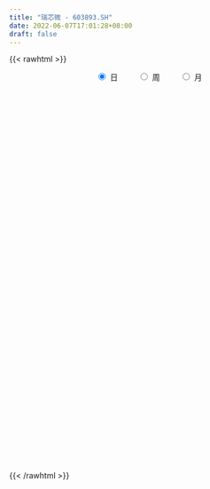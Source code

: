```yaml
---
title: "瑞芯微 - 603893.SH"
date: 2022-06-07T17:01:28+08:00
draft: false
---
```

{{< rawhtml >}}
    <div style="text-align: center">
        <label style="padding: 1rem;"><input style="margin-right: .5rem" type="radio" name="period" value="D" checked onclick="period_change(this)">日</label>
        <label style="padding: 1rem;"><input style="margin-right: .5rem" type="radio" name="period" value="W" onclick="period_change(this)">周</label>
        <label style="padding: 1rem;"><input style="margin-right: .5rem" type="radio" name="period" value="M" onclick="period_change(this)">月</label>
    </div>
    <div id="chart" style="height: 700px;"></div> 
    <script type="text/javascript">
        const D_v = [72579.22,88610.7,75621.82,74015.21,54254.08,38931.11,31422.71,30005.64,34330.62,32003.49,21741.05,36647.21,59821.97,52103.05,47241.04,38639.35,40221.19,49870.55,37475.04,48209.52,37260.21,49058.06,28806.7,25876.84,21132.35,33934.21,28024.62,142248.91,103874.71,125915.37,121551.95,96699.05,68723.74,91775.33,96154.75,99495.46,79139.15,76885.62,62275.36,54407.24,61992.52,52220.82,58692.99,56646.22,45666.32,38558.17,45708.93,37953.09,42514.63,30374.04,21890.74,41279.44,54380.2,47984.45,59323.18,46854.0,50756.23,41194.6,37506.71,26739.34,23541.47,22206.77,16675.53,29167.88,32204.95,29048.05,27562.88,16527.15,13854.62,18721.09,18914.36,25661.57,30223.88,23182.24,23482.4,16909.3,26028.1,16806.44,32035.57,24487.67,24315.44,23791.58,14735.2,16076.0,14900.13,15421.37,11679.34,50052.28,45489.88,21177.33,16752.54,15625.3,14275.0,12550.1,13543.17,11451.0,9262.4,12447.21,20700.89,30853.66,28055.0,18212.34,16552.76,12557.0,11952.0,22478.8,16782.17,12020.17,8618.0,9798.81,13971.54,19810.67,33298.3,27824.77,22472.04,18460.77,13622.47,21262.6,46627.47,34419.4,25331.2,16185.37,19312.0,16820.94,23021.78,18197.3,21799.64,15824.0,16679.27,11420.23,14313.07,15988.3,12774.47,13895.89,9155.8,12716.2,10758.3,7849.0,25359.09,15604.54,16231.0,25483.96,52981.17,55029.26,44423.29,27603.0,28146.1,21459.1,21628.18,24101.34,20754.29,16790.28,12004.34,9025.4,15660.5,15352.0,13853.6,14798.19,24892.2,26981.55,24457.11,13797.07,32733.73,55070.58,27016.34,44731.01,28715.94,26933.71,24713.0,13869.27,16354.0,17966.0,15475.42,14153.51,11585.0,28656.0,20079.35,16587.95,17016.56,23765.0,18534.1,14255.44,18029.97,27100.43,16041.0,24115.54,15794.0,19825.0,35174.2,32078.07,22665.17,19701.0,21398.34,16746.25,32400.0,26988.25,27770.17,31650.08,21256.26,17718.1,14736.94,14098.0,15785.0,10505.0,9258.0,8914.95,7186.56,8963.0,9897.1,13093.7,7591.33,8398.0,9090.0,8521.0,19828.25,20795.95,54949.85,44697.08,34778.8,57393.1,29408.49,63072.2,32620.47,23425.38,18770.17,26932.91,24309.29,36510.55,27227.15,30904.61,22292.0,46355.16,30614.34,26935.67,35813.19,21965.98,18557.6,21317.22,19730.49,11911.09,10254.25,12679.12,19575.35,20441.88,18683.45,19909.61,18587.42,11090.6,16117.62,18873.92,21601.04,35715.95,21042.0,51500.9,46747.04,34604.53,19465.15,51962.06,60153.74,37035.0,50125.6,65265.22,64452.72,49217.39,97494.15,113057.73,88529.63,77456.86,59733.75,89560.47,55008.69,77282.06,69847.66,87493.69,82525.51,58818.64,52673.51,59633.27,79640.03,54693.28,85207.65,70727.55,72249.17,77253.72,48251.58,30749.4,39209.5,41911.35,58256.31,66684.24,90795.31,90770.66,55777.49,69661.79,56483.05,44416.79,41752.61,45274.74,47128.08,43069.83,33006.0,31094.25,43833.35,36815.82,26025.57,27874.95,31177.81,29194.0,53403.01,30248.61,29348.77,21251.94,31952.8,35910.49,25766.5,26798.56,42280.08,50657.23,40228.77,36638.32,33369.12,42426.36,25458.49,20736.0,29931.18,23280.29,42641.03,35189.17,44092.44,32686.82,23918.9,18323.24,16685.0,24567.55,20134.22,22366.45,15562.34,18885.0,18092.0,25268.92,24407.74,22721.75,13288.75,70458.0,57901.54,51187.55,27779.35,20360.1,16391.43,28685.73,31280.3,28861.01,24776.41,37513.48,32371.49,46995.23,60897.26,50066.48,46309.6,67394.67,65350.84,56575.83,73168.29,62933.62,94760.7,55416.03,63347.68,47834.72,48466.67,51068.41,66655.87,54043.53,48353.6,38118.71,22882.73,25694.19,43190.18,33308.58,25268.23,34769.41,25138.88,42118.46,38530.62,28167.36,32571.63,38793.68,25739.45,22727.65,16270.27,29146.17,22592.07,17648.0,27021.49,17037.17,28767.74,15217.8,17803.38,23935.97,31154.48,20894.0,28223.93,30080.89,25414.63,34510.91,18901.9,20003.51,22298.38,18445.73,15775.91,20430.44,33601.91,19128.59,25692.02,23168.0,17287.63,19137.2,23335.25,18291.48,19018.0,18081.7,19928.12,25674.54,16521.32,41257.9,20522.1,22214.03,12704.03,17710.0,8956.0,10881.03,17695.0,32555.89,24032.21,31139.12,19383.79,15731.77,27505.38,22772.42,27565.55,24779.51,23771.18,27858.45,26353.97,17355.33,22851.72,21604.27,27894.08,27994.41,23198.33,20124.29,21457.81,22607.17,27433.59,23818.44,22979.12,19298.14,26484.41,23048.63,27357.68,22564.08,19972.63,15051.82,18900.7,20002.24,17969.82,27265.85,19977.62,18703.0,13886.2,9949.97,14598.11,24758.91,26429.78,24347.14,24815.17,40346.32,26580.84,20628.46,26240.01,20397.49,28762.59,26546.89,35670.74,17124.58,14976.81,20777.07,17197.63,20930.2,29416.05,17565.46,19008.98,14706.44,26106.84,20133.4,17033.11,42208.23,25501.73,25441.36,45354.18,21141.72]
const D_histogram = [0.0,0.1595441595,0.4231238383,0.2935965343,-0.074925388,-0.3823022173,-0.6675551267,-0.6965517397,-0.8119894802,-0.8779782236,-0.8890058421,-0.6925874199,-0.2619066047,-0.025463041,0.2402728691,0.4014006798,0.4997260572,0.6015343316,0.5686296078,0.5531883702,0.4059281441,0.0398891947,-0.1123267169,-0.26013322,-0.3055755745,-0.1810329932,0.3260108096,0.9625128863,1.8022262785,2.3650792204,2.843949665,3.0726704648,2.9845721166,2.9012063592,3.2595446895,3.6598369751,3.7603475585,3.5984944744,2.9731749924,2.5045641455,1.8045877373,0.9647351817,-0.3530069851,-1.4938797874,-2.0075775937,-2.3966127195,-2.4602081696,-2.5393504815,-2.9259019408,-2.9587233259,-2.9158082197,-2.2326280517,-1.750673237,-1.3025218633,-0.9190563151,-0.85643237,-0.71033346,-0.7776917037,-1.0054460407,-1.0106251752,-1.1660084669,-1.2885856483,-1.2912550436,-1.0012582455,-0.674122906,-0.5467297682,-0.7088692068,-0.7494437045,-0.7578517843,-0.866460428,-1.0250991478,-1.3154859729,-1.1182063501,-0.9708662186,-0.9822299434,-0.888567947,-0.7377061436,-0.558496006,-0.2668928093,-0.2686044602,-0.4955779019,-0.9323998345,-1.1955671362,-1.1782935524,-0.9732541687,-0.7401055126,-0.5426315315,-0.0518009821,0.4798631961,0.8122364538,0.883636892,0.9720552851,0.894534668,0.7686384649,0.6855540867,0.5918911065,0.4338936349,0.4043247972,0.6167015612,0.8756508,1.0863172977,1.1089737656,1.004968511,0.8170776237,0.6605391326,0.301246807,-0.080825753,-0.2974192698,-0.4474012606,-0.4618729228,-0.507660684,-0.3423285547,-0.0193721304,0.3267821412,0.5926425727,0.6620625745,0.7461610018,0.8295212916,1.3477766339,1.4070199874,1.1620401749,0.9031370004,0.7504052479,0.6226525636,0.53497943,0.4477242546,0.4632020324,0.306992907,0.0659790377,-0.098280335,-0.3504628246,-0.6833021736,-0.8045450077,-0.7671048294,-0.7114679349,-0.6150882113,-0.5204346812,-0.445316877,-0.1843408785,-0.0441332074,-0.1661977489,-0.0719002989,0.2253432629,0.5685998974,0.3623638651,0.0023057964,-0.1934264153,-0.3794836915,-0.433348584,-0.6136974729,-0.7099469363,-0.8897724074,-0.9382192891,-0.9404858639,-0.7558300422,-0.6738468012,-0.5581466997,-0.3801578665,-0.1441500797,-0.170999995,-0.3320888162,-0.3581544294,-0.552678058,-0.9479064904,-1.0873985368,-0.7281481975,-0.6101752451,-0.3859333105,-0.3133669567,-0.2432312443,-0.1445560824,-0.164938753,-0.2119132499,-0.1794357252,-0.2018373832,-0.0706543113,-0.0675413376,-0.1466239971,-0.2287112696,-0.4208146107,-0.4411008061,-0.543079541,-0.4382362995,-0.1055118382,0.1658569188,0.5634931241,0.8018003777,0.8155188475,1.0534812849,1.2231143177,1.2980345064,1.2301233995,1.2872338898,1.2597863494,1.2991605723,1.3281671992,1.2529540914,1.2309296341,1.0178681666,0.7309317538,0.5189195479,0.3816686368,0.0799834429,-0.14512204,-0.318393976,-0.3466223248,-0.4201546945,-0.4904670221,-0.518219436,-0.635361021,-0.6465023885,-0.5221387675,-0.3787993122,-0.3099889823,-0.0495619186,0.2568009656,0.8675950825,1.1291304625,1.2818325734,1.4753708549,1.5367682716,1.6981596561,1.6941907662,1.5363370177,1.3710438687,1.1389811777,0.9122901941,0.5724113405,0.1870353655,0.0609526183,0.0368518386,0.2233550637,0.1059111027,0.1995436632,0.3760775362,0.3985407639,0.2674663904,-0.1105723047,-0.518034877,-0.7293080299,-0.8667790611,-0.8913744313,-0.678527352,-0.3500797755,-0.0900403535,-0.0273413505,-0.0615616658,-0.1794838242,-0.2175571241,-0.2260653435,-0.4358905964,-0.2908447675,-0.310028367,0.1464761435,0.4875804271,0.484005414,0.3183595481,0.7361940488,1.2491868703,1.5049045156,1.7325034514,2.29993162,2.7505330297,3.5932444699,4.1915676497,4.9818913482,4.7446613289,4.4955210114,3.6865160199,3.2121841075,2.3576186831,2.0259322793,1.8643531933,0.8831535447,0.0522189301,-0.616841812,-1.3419696679,-1.4778748366,-1.8434325802,-1.9453850758,-1.4543307664,-1.6906224331,-1.6600988579,-2.4474163126,-2.7642849137,-2.9254710133,-2.9535393028,-2.7374446117,-2.5329463048,-1.4663614349,0.1754227838,1.9132146632,2.938618346,3.0441595626,2.2977491306,2.0991289835,1.7657429395,0.9963033671,-0.2910938429,-0.9485585645,-1.5249254364,-1.928703654,-2.3780716548,-2.8908553928,-3.21272049,-3.3530739202,-3.5931266979,-2.6878871223,-3.0283164378,-2.9805081564,-2.5899847596,-2.1313255148,-1.8042229171,-0.9069943131,-0.6737990126,-0.9989600683,-0.4569082093,-0.8556352289,-1.4529442084,-1.9358805116,-2.3314415408,-2.4694127225,-2.2326831453,-1.9177527441,-1.8875868326,-1.7389855109,-1.0515559434,-1.0549561342,-0.4696042407,-0.462546743,-0.7617473297,-0.789398315,-0.7386868813,-0.627070629,-0.5116966059,-0.4447978397,-0.2340006562,-0.3832314382,-0.1559201142,-0.3436131464,-0.4432050846,-0.5598417625,-0.5483070854,-1.1533191158,-1.0216969553,-1.1055761286,-1.0553198482,-0.8778232826,-0.680209382,-0.3805160357,-0.0316844179,0.2097547939,0.2463033657,0.3223463044,0.3526903645,0.7865950049,1.2485173271,1.5171453626,1.6572913035,2.111025338,1.980941293,1.6442270937,1.8364631101,2.6567638964,3.1873191095,3.1004153558,3.3604452891,3.5154168295,3.3018622838,3.4404563845,4.2492561992,3.9844034086,3.703625249,3.3163964818,2.6830958013,2.2174829698,1.4034388463,0.7340351118,0.0227814804,-0.1567175518,-0.457110692,-1.2325801326,-1.5297307251,-1.7849853002,-1.7406222222,-1.3045209652,-1.1660785315,-1.394939286,-1.594420303,-2.0294297268,-2.3606343993,-2.5236233488,-2.2177993228,-1.8582148067,-1.4112641239,-1.1716363031,-0.956973931,-1.0835668501,-0.5795728771,-0.5388971792,-0.8960999303,-1.6121056678,-2.0848534763,-2.3928286726,-2.559336686,-2.6940897221,-2.5257862834,-2.3671572885,-2.1243386221,-1.845573132,-1.2362336398,-0.8655510686,-0.6210697541,-0.4989983452,-0.2489528464,-0.3996577042,-0.1954006898,-0.2479824123,-0.2680474183,-0.308826636,-0.3897418299,-0.5059997069,-0.4942104202,-0.0755469983,0.3153481625,0.723788147,0.870637063,1.1431481876,1.2739526531,1.3380863799,1.4235816674,1.8950928088,2.0440843167,2.2554261648,2.1890473402,1.9981431154,1.3708814411,0.8904410509,0.9278708398,0.5359571376,0.2637667355,0.1702669775,-0.0881555052,-0.2217731484,-0.4655758405,-0.7569405854,-0.5984391989,-0.5063398785,-0.6018474246,-0.5794595117,-0.7102207981,-0.8436220832,-1.0776140191,-1.3433392892,-1.4645440953,-1.6245970331,-1.4076184532,-1.1539429422,-0.7430684291,-0.6134413684,-0.5723180808,-0.5083846624,-0.6965522082,-0.7287843908,-0.8915867169,-0.7510517195,-0.4777383499,-0.1095518563,0.0546263674,0.090501458,0.0228118985,-0.177769355,-0.6485593326,-0.9817553964,-0.7744076626,-0.8563933668,-0.6233582866,-0.3912935377,-0.107930867,0.1585144657,0.5704207099,1.3262984329,1.6341776844,1.779880343,1.7560796295,1.7694251482,1.6807053492,1.638599539,1.714804113,1.6989923824,1.3027366486,1.0553334376,0.775860447,0.5427756704,0.5169500006,0.9064708715,1.0686067802,1.2808655439,1.5634626965,1.6139455691]
const D_fast = [0.0,0.1994301994,0.5687908377,0.5126626673,0.125409398,-0.2775429856,-0.7296846767,-0.9328192246,-1.2512543352,-1.5367376344,-1.7700167135,-1.7467451463,-1.3815409823,-1.1514631788,-0.8256590514,-0.5641810708,-0.3409241791,-0.0887323218,0.0205203564,0.1433762113,0.0975980212,-0.2584686294,-0.4387662204,-0.6516060284,-0.7734422765,-0.6941579435,-0.1056114383,0.77151886,2.0617888218,3.2159115688,4.4057694296,5.4026578456,6.0607025266,6.7026383589,7.8758628616,9.191114391,10.231711864,10.9694823985,11.0874566646,11.2449868541,10.9961573803,10.3974886201,8.9914947069,7.4771519578,6.4615597531,5.4733714474,4.7947239549,4.0807440226,2.9627170782,2.1902148616,1.5041779128,1.629201068,1.6734875733,1.7960084813,1.9497099506,1.7982258033,1.7667413482,1.5049601786,1.0258443314,0.7680089032,0.3211234947,-0.1236000988,-0.4490832549,-0.4094010182,-0.2507964052,-0.2600857095,-0.5994424498,-0.8273778737,-1.0252488995,-1.3504726502,-1.7653861569,-2.3846444752,-2.46691644,-2.5622928632,-2.8192140738,-2.9476940642,-2.9812587966,-2.9416726606,-2.7167926661,-2.7856554321,-3.1365233492,-3.8064452405,-4.3685043263,-4.6458041305,-4.6840782891,-4.6359560111,-4.5741399129,-4.096259609,-3.4446296318,-2.9091972607,-2.6168875994,-2.2854553851,-2.1393423352,-2.073078922,-1.9847747786,-1.9304649822,-1.979989045,-1.9084766835,-1.5419245292,-1.0640625903,-0.5818167682,-0.281916859,-0.1346799858,-0.1183014671,-0.109705175,-0.3936857989,-0.7959647971,-1.0869131314,-1.3487454374,-1.4786853302,-1.6513882624,-1.5716382719,-1.2535248802,-0.8256750732,-0.4116539985,-0.1767183532,0.0939203246,0.3846609374,1.2398604381,1.6508587884,1.6963890197,1.6632700952,1.6981396548,1.7260501113,1.7721218353,1.7967977235,1.9280760094,1.8486151108,1.6240960009,1.4352665444,1.0954683487,0.5918034563,0.2694243702,0.1150883413,-0.007141748,-0.0645340772,-0.0999892174,-0.1362006325,0.0786901463,0.2078645156,0.0442505369,0.1205729121,0.4741522897,0.9595588985,0.8439138325,0.4844322129,0.2403433974,-0.0405848017,-0.2027868402,-0.5365600973,-0.8102962947,-1.2125648677,-1.4955665717,-1.7329546125,-1.7372563013,-1.8237347606,-1.847571334,-1.7646219675,-1.5646517006,-1.6342516146,-1.8783626399,-1.9939668605,-2.3266600035,-2.9588650585,-3.3702067392,-3.1929934492,-3.227564308,-3.0998057011,-3.1055810865,-3.0962531852,-3.0337170439,-3.0953344027,-3.1952872121,-3.2076686187,-3.2805296225,-3.1670101284,-3.1807824891,-3.2965211479,-3.4357862378,-3.7330932315,-3.8636546285,-4.1014032486,-4.106119082,-3.7997725802,-3.4869395936,-2.9484301072,-2.5096727591,-2.2920745775,-1.7907418189,-1.3153302067,-0.9159013914,-0.6762816484,-0.2973626857,-0.0098636387,0.3543007273,0.7153491539,0.9533745691,1.2390825203,1.2804880944,1.17628462,1.0940023011,1.0521685493,0.7704792161,0.5090932232,0.2562227932,0.1413388632,-0.0372321801,-0.2301612632,-0.3874685362,-0.6634503764,-0.836217341,-0.8423884119,-0.7937487847,-0.8024357003,-0.5543991163,-0.1838359907,0.6438568968,1.1876748924,1.6608351466,2.2232161419,2.6688056265,3.254736925,3.6743157267,3.9005462326,4.0780140508,4.1306966542,4.1320782192,3.9353022007,3.5966850671,3.4858404744,3.4709526543,3.7132946453,3.62232846,3.7658469363,4.0364001934,4.158498612,4.0942908362,3.6886090649,3.1516377733,2.758037613,2.4038718165,2.1564328385,2.1996480798,2.4405757124,2.678105046,2.7339687114,2.6843579797,2.5215648653,2.4291022843,2.364077729,2.0452798269,2.1176144641,2.0209237728,2.5140473192,2.9770467095,3.0944730499,3.0084170711,3.610300084,4.435589623,5.0675333973,5.7282581959,6.8706692695,8.0089039367,9.7499264943,11.3961415865,13.4319381221,14.380873435,15.2556133703,15.3682373838,15.6969514982,15.4317907446,15.6065874106,15.9110966229,15.1506853605,14.3328054784,13.5095342833,12.4489140104,11.9435401327,11.117124244,10.5288254795,10.6562970973,9.9973498223,9.612848683,8.2136771501,7.2057373207,6.3131834677,5.5467303525,5.0784638907,4.6497256213,5.3497201325,7.0353600472,9.2514555924,11.0115138617,11.8780949689,11.7061218197,12.0322839184,12.1403336093,11.6199698787,10.2597992079,9.3651948452,8.4075966141,7.5216424831,6.4777565686,5.2422589824,4.1172137627,3.1385918525,2.0002574003,2.2335251953,1.1360167704,0.4386980127,0.1817252195,0.1075530856,-0.0164000459,0.6540799797,0.7188255272,0.1439244543,0.571749261,-0.0408865658,-1.0014315974,-1.9683380285,-2.9467594429,-3.7020838052,-4.0235250143,-4.1880327991,-4.6297635958,-4.9159086519,-4.4913680702,-4.7585072945,-4.2905564613,-4.3991356493,-4.8887730684,-5.1137736325,-5.2477339191,-5.292885324,-5.3054354524,-5.3497361461,-5.1974391267,-5.4424777682,-5.2541464728,-5.5277427916,-5.738136001,-5.9947331194,-6.1202752137,-7.0136170231,-7.1374191013,-7.4976923068,-7.7112659885,-7.7532252435,-7.7256636884,-7.5210993511,-7.1801888378,-6.8863109275,-6.7881865142,-6.6315569995,-6.5130403483,-5.8824869566,-5.1084353027,-4.4605209265,-3.9060521597,-2.9245617907,-2.5594105125,-2.4850679383,-1.8337161444,-0.349224384,0.9781606064,1.6663606918,2.7665019473,3.8003276951,4.4122387204,5.4109469172,7.2820607817,8.0133088433,8.6584369959,9.1003073491,9.137780619,9.22653853,8.763354118,8.2774591614,7.5719009001,7.35322248,6.9385516668,5.854937193,5.1753539193,4.4738530191,4.0830605416,4.1930315573,4.0399543582,3.4623587821,2.8642726893,1.9219058339,1.0005425616,0.2066477749,-0.0419780298,-0.1469472155,-0.0528125636,-0.1060938185,-0.1306749292,-0.5281595608,-0.1690588071,-0.263107404,-0.8443351378,-1.9633672922,-2.9573284697,-3.8635108342,-4.6698530191,-5.4781284857,-5.9412716178,-6.374431945,-6.6626979342,-6.8453257271,-6.5450446448,-6.3907498408,-6.3015359649,-6.3042141422,-6.1164068551,-6.3670261389,-6.2116192969,-6.3261966225,-6.4132734831,-6.5312593598,-6.7096100112,-6.9523678149,-7.0641311333,-6.664354461,-6.1946222595,-5.6052352382,-5.2407270565,-4.682428885,-4.2331362562,-3.8344809344,-3.3930902301,-2.4478058864,-1.7877932994,-1.0125949102,-0.5317118996,-0.2230803456,-0.5076216596,-0.7654517871,-0.4960542882,-0.7539787061,-0.9602274242,-1.0111604379,-1.2916217969,-1.4806827272,-1.8408793794,-2.3214792707,-2.3125876839,-2.3470733331,-2.5930427354,-2.7155197004,-3.0238361863,-3.3681429922,-3.8715384328,-4.4730985253,-4.9604393552,-5.5266415513,-5.6615675847,-5.6963778093,-5.4712704034,-5.4950036848,-5.5969599174,-5.6601226646,-6.0224282625,-6.2368565427,-6.6225555481,-6.6697834805,-6.5159046985,-6.175106169,-5.9972713533,-5.9387708983,-6.0007574831,-6.2457810754,-6.8787108862,-7.457345799,-7.4435999809,-7.7396840268,-7.6624885182,-7.5282471538,-7.2718671998,-6.9657932507,-6.4112818291,-5.3238294978,-4.6074058252,-4.0167330808,-3.601513887,-3.1458120812,-2.8143555429,-2.4468114683,-1.941905866,-1.5329695011,-1.6035410728,-1.5871109244,-1.6726188033,-1.7700096622,-1.6665978318,-1.050459243,-0.6211716394,-0.0886964896,0.584766337,1.0387356019]
const D_slow = [0.0,0.0398860399,0.1456669995,0.219066133,0.200334786,0.1047592317,-0.06212955,-0.2362674849,-0.439264855,-0.6587594109,-0.8810108714,-1.0541577264,-1.1196343776,-1.1260001378,-1.0659319205,-0.9655817506,-0.8406502363,-0.6902666534,-0.5481092514,-0.4098121589,-0.3083301229,-0.2983578242,-0.3264395034,-0.3914728084,-0.467866702,-0.5131249503,-0.4316222479,-0.1909940263,0.2595625433,0.8508323484,1.5618197646,2.3299873808,3.07613041,3.8014319998,4.6163181721,5.5312774159,6.4713643055,7.3709879241,8.1142816722,8.7404227086,9.1915696429,9.4327534383,9.3445016921,8.9710317452,8.4691373468,7.8699841669,7.2549321245,6.6200945041,5.8886190189,5.1489381875,4.4199861325,3.8618291196,3.4241608104,3.0985303445,2.8687662658,2.6546581733,2.4770748083,2.2826518823,2.0312903721,1.7786340783,1.4871319616,1.1649855495,0.8421717887,0.5918572273,0.4233265008,0.2866440587,0.109426757,-0.0779341691,-0.2673971152,-0.4840122222,-0.7402870091,-1.0691585024,-1.3487100899,-1.5914266445,-1.8369841304,-2.0591261171,-2.243552653,-2.3831766546,-2.4498998569,-2.5170509719,-2.6409454474,-2.874045406,-3.17293719,-3.4675105781,-3.7108241203,-3.8958504985,-4.0315083814,-4.0444586269,-3.9244928279,-3.7214337144,-3.5005244914,-3.2575106702,-3.0338770032,-2.8417173869,-2.6703288653,-2.5223560887,-2.4138826799,-2.3128014806,-2.1586260903,-1.9397133903,-1.6681340659,-1.3908906245,-1.1396484968,-0.9353790908,-0.7702443077,-0.6949326059,-0.7151390442,-0.7894938616,-0.9013441768,-1.0168124075,-1.1437275784,-1.2293097171,-1.2341527497,-1.1524572144,-1.0042965713,-0.8387809276,-0.6522406772,-0.4448603543,-0.1079161958,0.243838801,0.5343488448,0.7601330949,0.9477344068,1.1033975477,1.2371424052,1.3490734689,1.464873977,1.5416222037,1.5581169632,1.5335468794,1.4459311733,1.2751056299,1.073969378,0.8821931706,0.7043261869,0.5505541341,0.4204454638,0.3091162445,0.2630310249,0.251997723,0.2104482858,0.1924732111,0.2488090268,0.3909590011,0.4815499674,0.4821264165,0.4337698127,0.3388988898,0.2305617438,0.0771373756,-0.1003493585,-0.3227924603,-0.5573472826,-0.7924687486,-0.9814262591,-1.1498879594,-1.2894246343,-1.384464101,-1.4205016209,-1.4632516196,-1.5462738237,-1.635812431,-1.7739819455,-2.0109585681,-2.2828082023,-2.4648452517,-2.617389063,-2.7138723906,-2.7922141298,-2.8530219409,-2.8891609615,-2.9303956497,-2.9833739622,-3.0282328935,-3.0786922393,-3.0963558171,-3.1132411515,-3.1498971508,-3.2070749682,-3.3122786209,-3.4225538224,-3.5583237076,-3.6678827825,-3.6942607421,-3.6527965124,-3.5119232313,-3.3114731369,-3.107593425,-2.8442231038,-2.5384445244,-2.2139358978,-1.9064050479,-1.5845965755,-1.2696499881,-0.944859845,-0.6128180452,-0.2995795224,0.0081528862,0.2626199278,0.4453528662,0.5750827532,0.6704999124,0.6904957732,0.6542152632,0.5746167692,0.487961188,0.3829225144,0.2603057588,0.1307508998,-0.0280893554,-0.1897149525,-0.3202496444,-0.4149494725,-0.492446718,-0.5048371977,-0.4406369563,-0.2237381857,0.05854443,0.3790025733,0.747845287,1.1320373549,1.5565772689,1.9801249605,2.3642092149,2.7069701821,2.9917154765,3.219788025,3.3628908602,3.4096497015,3.4248878561,3.4341008158,3.4899395817,3.5164173573,3.5663032731,3.6603226572,3.7599578482,3.8268244458,3.7991813696,3.6696726503,3.4873456429,3.2706508776,3.0478072698,2.8781754318,2.7906554879,2.7681453995,2.7613100619,2.7459196454,2.7010486894,2.6466594084,2.5901430725,2.4811704234,2.4084592315,2.3309521398,2.3675711757,2.4894662824,2.6104676359,2.690057523,2.8741060352,3.1864027527,3.5626288816,3.9957547445,4.5707376495,5.2583709069,6.1566820244,7.2045739368,8.4500467739,9.6362121061,10.7600923589,11.6817213639,12.4847673908,13.0741720615,13.5806551313,14.0467434297,14.2675318158,14.2805865484,14.1263760953,13.7908836784,13.4214149692,12.9605568242,12.4742105552,12.1106278636,11.6879722554,11.2729475409,10.6610934627,9.9700222343,9.238654481,8.5002696553,7.8159085024,7.1826719262,6.8160815674,6.8599372634,7.3382409292,8.0728955157,8.8339354063,9.408372689,9.9331549349,10.3745906698,10.6236665115,10.5508930508,10.3137534097,9.9325220506,9.4503461371,8.8558282234,8.1331143752,7.3299342527,6.4916657727,5.5933840982,4.9214123176,4.1643332082,3.4192061691,2.7717099792,2.2388786005,1.7878228712,1.5610742929,1.3926245397,1.1428845227,1.0286574703,0.8147486631,0.451512611,-0.0324575169,-0.6153179021,-1.2326710827,-1.790841869,-2.2702800551,-2.7421767632,-3.1769231409,-3.4398121268,-3.7035511603,-3.8209522205,-3.9365889063,-4.1270257387,-4.3243753175,-4.5090470378,-4.665814695,-4.7937388465,-4.9049383064,-4.9634384705,-5.05924633,-5.0982263586,-5.1841296452,-5.2949309163,-5.434891357,-5.5719681283,-5.8602979073,-6.1157221461,-6.3921161782,-6.6559461403,-6.8754019609,-7.0454543064,-7.1405833154,-7.1485044198,-7.0960657214,-7.0344898799,-6.9539033038,-6.8657307127,-6.6690819615,-6.3569526297,-5.9776662891,-5.5633434632,-5.0355871287,-4.5403518055,-4.129295032,-3.6701792545,-3.0059882804,-2.209158503,-1.4340546641,-0.5939433418,0.2849108656,1.1103764365,1.9704905327,3.0328045825,4.0289054346,4.9548117469,5.7839108673,6.4546848177,7.0090555601,7.3599152717,7.5434240496,7.5491194197,7.5099400318,7.3956623588,7.0875173256,6.7050846444,6.2588383193,5.8236827638,5.4975525225,5.2060328896,4.8572980681,4.4586929924,3.9513355607,3.3611769608,2.7302711237,2.175821293,1.7112675913,1.3584515603,1.0655424845,0.8262990018,0.5554072893,0.41051407,0.2757897752,0.0517647926,-0.3512616244,-0.8724749934,-1.4706821616,-2.1105163331,-2.7840387636,-3.4154853345,-4.0072746566,-4.5383593121,-4.9997525951,-5.3088110051,-5.5251987722,-5.6804662107,-5.805215797,-5.8674540087,-5.9673684347,-6.0162186071,-6.0782142102,-6.1452260648,-6.2224327238,-6.3198681813,-6.446368108,-6.569920713,-6.5888074626,-6.509970422,-6.3290233852,-6.1113641195,-5.8255770726,-5.5070889093,-5.1725673143,-4.8166718975,-4.3428986953,-3.8318776161,-3.2680210749,-2.7207592399,-2.221223461,-1.8785031007,-1.655892838,-1.423925128,-1.2899358436,-1.2239941598,-1.1814274154,-1.2034662917,-1.2589095788,-1.3753035389,-1.5645386853,-1.714148485,-1.8407334546,-1.9911953108,-2.1360601887,-2.3136153882,-2.524520909,-2.7939244138,-3.1297592361,-3.4958952599,-3.9020445182,-4.2539491315,-4.542434867,-4.7282019743,-4.8815623164,-5.0246418366,-5.1517380022,-5.3258760543,-5.5080721519,-5.7309688312,-5.918731761,-6.0381663485,-6.0655543126,-6.0518977208,-6.0292723563,-6.0235693816,-6.0680117204,-6.2301515535,-6.4755904026,-6.6691923183,-6.88329066,-7.0391302316,-7.1369536161,-7.1639363328,-7.1243077164,-6.9817025389,-6.6501279307,-6.2415835096,-5.7966134238,-5.3575935165,-4.9152372294,-4.4950608921,-4.0854110073,-3.6567099791,-3.2319618835,-2.9062777214,-2.642444362,-2.4484792502,-2.3127853326,-2.1835478325,-1.9569301146,-1.6897784195,-1.3695620335,-0.9786963594,-0.5752099672]
const D_data = [['2020-05-15', 67.51, 67.97, 66.36, 70.72],['2020-05-18', 70.0, 70.47, 68.5, 74.26],['2020-05-19', 70.28, 73.17, 68.51, 73.97],['2020-05-20', 72.08, 68.92, 67.55, 73.68],['2020-05-21', 68.91, 64.69, 64.48, 68.95],['2020-05-22', 64.1, 63.46, 61.54, 65.4],['2020-05-25', 63.42, 61.71, 60.93, 64.1],['2020-05-26', 62.28, 63.5, 62.13, 63.5],['2020-05-27', 63.5, 61.37, 60.7, 63.74],['2020-05-28', 60.92, 60.74, 59.03, 61.87],['2020-05-29', 60.0, 60.4, 60.0, 61.6],['2020-06-01', 61.13, 62.73, 61.06, 63.2],['2020-06-02', 62.6, 66.83, 61.83, 66.85],['2020-06-03', 66.69, 65.93, 65.81, 68.15],['2020-06-04', 66.0, 67.59, 65.33, 68.98],['2020-06-05', 66.9, 67.55, 66.7, 68.99],['2020-06-08', 68.1, 67.7, 67.01, 70.23],['2020-06-09', 66.69, 68.62, 66.59, 69.95],['2020-06-10', 68.64, 67.5, 66.26, 68.77],['2020-06-11', 67.28, 67.97, 67.15, 70.08],['2020-06-12', 65.93, 66.21, 65.5, 67.22],['2020-06-15', 65.62, 62.21, 62.21, 66.2],['2020-06-16', 63.11, 63.41, 62.87, 64.36],['2020-06-17', 64.02, 62.45, 62.0, 64.24],['2020-06-18', 62.68, 62.92, 62.14, 63.45],['2020-06-19', 62.88, 65.0, 62.8, 65.0],['2020-06-22', 66.0, 71.5, 66.0, 71.5],['2020-06-23', 78.0, 76.7, 75.08, 78.65],['2020-06-24', 74.97, 84.37, 74.97, 84.37],['2020-06-29', 88.0, 86.46, 85.0, 90.53],['2020-06-30', 86.07, 90.5, 86.07, 94.98],['2020-07-01', 89.75, 91.94, 88.39, 94.79],['2020-07-02', 90.99, 91.17, 89.13, 93.93],['2020-07-03', 90.88, 93.62, 87.33, 96.97],['2020-07-06', 95.46, 102.98, 92.5, 102.98],['2020-07-07', 104.02, 109.07, 104.01, 113.28],['2020-07-08', 107.0, 110.51, 103.89, 114.36],['2020-07-09', 112.0, 111.0, 107.56, 114.98],['2020-07-10', 109.0, 106.8, 105.58, 110.0],['2020-07-13', 106.11, 109.2, 106.11, 111.01],['2020-07-14', 108.38, 106.14, 102.11, 112.98],['2020-07-15', 108.4, 102.65, 101.52, 109.03],['2020-07-16', 100.9, 92.39, 92.39, 104.8],['2020-07-17', 90.1, 88.5, 85.1, 93.59],['2020-07-20', 92.28, 91.71, 86.18, 92.5],['2020-07-21', 91.0, 90.22, 89.21, 93.25],['2020-07-22', 90.25, 92.2, 89.18, 94.22],['2020-07-23', 90.43, 90.6, 87.5, 91.8],['2020-07-24', 90.01, 84.18, 83.0, 91.3],['2020-07-27', 84.71, 85.9, 84.11, 87.35],['2020-07-28', 86.33, 85.2, 84.37, 87.0],['2020-07-29', 85.33, 93.72, 84.71, 93.72],['2020-07-30', 96.19, 93.28, 92.3, 96.8],['2020-07-31', 92.35, 94.62, 92.01, 96.19],['2020-08-03', 94.63, 95.6, 93.02, 97.0],['2020-08-04', 96.79, 92.47, 91.33, 96.8],['2020-08-05', 98.6, 93.82, 93.03, 98.61],['2020-08-06', 92.02, 91.1, 89.0, 92.81],['2020-08-07', 90.49, 87.88, 85.36, 92.1],['2020-08-10', 86.9, 89.5, 85.49, 90.6],['2020-08-11', 88.0, 86.54, 86.18, 89.46],['2020-08-12', 87.0, 85.4, 83.1, 87.89],['2020-08-13', 85.58, 85.67, 85.19, 86.88],['2020-08-14', 85.78, 89.3, 85.25, 89.31],['2020-08-17', 89.39, 90.84, 87.64, 90.95],['2020-08-18', 90.85, 89.13, 88.71, 91.54],['2020-08-19', 88.13, 84.93, 84.75, 88.13],['2020-08-20', 84.3, 85.32, 82.01, 85.86],['2020-08-21', 85.4, 84.96, 84.01, 86.39],['2020-08-24', 84.96, 82.68, 81.03, 85.49],['2020-08-25', 82.77, 80.48, 80.41, 83.47],['2020-08-26', 80.48, 76.54, 76.47, 80.49],['2020-08-27', 76.5, 81.25, 75.21, 81.38],['2020-08-28', 80.0, 80.51, 78.59, 81.6],['2020-08-31', 80.48, 77.86, 77.78, 81.47],['2020-09-01', 77.21, 78.37, 76.33, 78.88],['2020-09-02', 78.99, 78.79, 78.55, 82.7],['2020-09-03', 78.8, 79.19, 76.56, 80.09],['2020-09-04', 77.62, 81.2, 77.31, 83.68],['2020-09-07', 81.0, 77.74, 77.33, 81.19],['2020-09-08', 77.65, 73.62, 73.15, 77.65],['2020-09-09', 71.9, 68.22, 68.1, 72.4],['2020-09-10', 69.8, 67.21, 67.1, 70.5],['2020-09-11', 67.2, 68.63, 66.28, 68.97],['2020-09-14', 69.0, 70.21, 69.0, 70.76],['2020-09-15', 69.8, 70.52, 68.5, 71.8],['2020-09-16', 70.02, 70.16, 69.0, 70.99],['2020-09-17', 70.56, 74.89, 69.5, 77.18],['2020-09-18', 74.77, 77.78, 73.3, 79.2],['2020-09-21', 77.0, 77.6, 76.62, 78.86],['2020-09-22', 76.66, 75.59, 75.17, 78.08],['2020-09-23', 76.07, 76.5, 75.75, 78.5],['2020-09-24', 75.71, 74.75, 74.69, 77.06],['2020-09-25', 74.85, 73.84, 73.18, 75.97],['2020-09-28', 73.51, 74.0, 71.0, 75.5],['2020-09-29', 74.43, 73.53, 73.53, 75.68],['2020-09-30', 73.65, 72.1, 72.08, 74.47],['2020-10-09', 73.51, 73.2, 72.59, 75.59],['2020-10-12', 74.23, 76.82, 73.52, 76.82],['2020-10-13', 77.6, 78.99, 75.82, 79.65],['2020-10-14', 78.28, 80.19, 77.83, 80.98],['2020-10-15', 81.0, 79.13, 79.1, 81.0],['2020-10-16', 79.8, 77.99, 76.95, 80.55],['2020-10-19', 78.0, 76.73, 76.45, 79.6],['2020-10-20', 76.03, 76.66, 75.2, 76.8],['2020-10-21', 76.45, 73.0, 72.75, 76.59],['2020-10-22', 73.0, 70.69, 70.6, 73.0],['2020-10-23', 70.69, 70.88, 69.69, 71.65],['2020-10-26', 69.88, 70.3, 68.18, 71.36],['2020-10-27', 69.95, 71.05, 69.63, 71.27],['2020-10-28', 71.25, 69.95, 69.38, 71.5],['2020-10-29', 69.9, 72.41, 68.81, 73.19],['2020-10-30', 73.69, 75.39, 72.69, 77.77],['2020-11-02', 76.0, 77.45, 74.71, 78.5],['2020-11-03', 78.0, 78.32, 76.38, 80.88],['2020-11-04', 78.5, 77.14, 76.0, 79.48],['2020-11-05', 78.36, 78.2, 77.29, 79.79],['2020-11-06', 78.22, 79.2, 76.8, 79.51],['2020-11-09', 79.9, 87.12, 79.9, 87.12],['2020-11-10', 87.12, 84.05, 83.65, 87.17],['2020-11-11', 83.8, 80.82, 80.8, 84.99],['2020-11-12', 82.0, 80.2, 79.52, 82.93],['2020-11-13', 80.0, 81.2, 78.78, 83.33],['2020-11-16', 81.2, 81.45, 78.18, 82.0],['2020-11-17', 81.38, 82.0, 77.5, 82.4],['2020-11-18', 80.54, 82.11, 80.52, 83.48],['2020-11-19', 81.22, 83.77, 79.62, 84.02],['2020-11-20', 83.77, 81.76, 81.5, 84.35],['2020-11-23', 81.18, 79.99, 79.21, 81.94],['2020-11-24', 80.0, 80.06, 79.5, 81.35],['2020-11-25', 79.65, 77.86, 77.82, 80.38],['2020-11-26', 77.5, 75.04, 74.6, 78.7],['2020-11-27', 74.92, 76.03, 73.53, 76.14],['2020-11-30', 76.33, 77.3, 75.52, 78.0],['2020-12-01', 76.88, 77.3, 76.68, 78.37],['2020-12-02', 78.2, 77.78, 77.2, 78.79],['2020-12-03', 77.2, 77.89, 77.2, 78.59],['2020-12-04', 77.25, 77.77, 77.25, 78.53],['2020-12-07', 78.99, 80.8, 78.42, 81.85],['2020-12-08', 80.0, 80.32, 79.23, 80.75],['2020-12-09', 80.25, 77.03, 77.0, 81.01],['2020-12-10', 76.51, 79.6, 75.55, 80.2],['2020-12-11', 79.6, 83.3, 78.16, 83.56],['2020-12-14', 83.52, 85.98, 82.5, 86.5],['2020-12-15', 85.0, 79.9, 79.65, 85.0],['2020-12-16', 78.95, 76.65, 76.5, 78.97],['2020-12-17', 76.0, 77.19, 73.68, 77.33],['2020-12-18', 77.53, 76.1, 75.19, 78.5],['2020-12-21', 75.3, 76.82, 73.8, 77.5],['2020-12-22', 76.03, 74.2, 74.0, 76.1],['2020-12-23', 73.8, 73.97, 72.3, 74.74],['2020-12-24', 73.8, 71.5, 71.5, 74.29],['2020-12-25', 71.0, 71.73, 70.05, 72.52],['2020-12-28', 71.16, 71.32, 70.87, 72.2],['2020-12-29', 71.0, 73.35, 70.79, 73.9],['2020-12-30', 73.4, 72.06, 71.21, 73.4],['2020-12-31', 72.26, 72.35, 71.72, 73.5],['2021-01-04', 72.35, 73.36, 71.5, 73.88],['2021-01-05', 72.7, 74.8, 72.18, 74.96],['2021-01-06', 76.0, 71.74, 71.58, 76.02],['2021-01-07', 71.58, 69.13, 68.88, 71.58],['2021-01-08', 69.37, 69.81, 68.19, 69.83],['2021-01-11', 69.41, 66.49, 66.0, 71.3],['2021-01-12', 66.12, 61.5, 60.15, 66.12],['2021-01-13', 61.0, 62.13, 60.5, 62.8],['2021-01-14', 62.7, 67.91, 62.3, 68.3],['2021-01-15', 67.7, 65.28, 63.78, 67.7],['2021-01-18', 64.72, 66.76, 63.76, 67.8],['2021-01-19', 66.7, 64.99, 64.99, 68.45],['2021-01-20', 64.5, 64.72, 63.9, 65.5],['2021-01-21', 64.85, 64.97, 63.85, 65.43],['2021-01-22', 64.95, 63.15, 63.15, 65.43],['2021-01-25', 61.03, 62.06, 60.66, 63.85],['2021-01-26', 62.1, 62.43, 61.86, 64.05],['2021-01-27', 62.1, 61.18, 60.7, 62.58],['2021-01-28', 64.9, 62.85, 62.81, 65.71],['2021-01-29', 62.3, 61.11, 60.51, 63.5],['2021-02-01', 60.6, 59.34, 58.51, 61.7],['2021-02-02', 59.05, 58.26, 57.51, 59.1],['2021-02-03', 57.51, 55.41, 54.73, 57.71],['2021-02-04', 54.9, 56.16, 53.73, 56.59],['2021-02-05', 56.12, 53.91, 53.8, 56.12],['2021-02-08', 53.92, 55.6, 53.69, 55.95],['2021-02-09', 55.6, 58.9, 55.07, 59.66],['2021-02-10', 59.0, 59.27, 58.66, 60.42],['2021-02-18', 60.0, 62.45, 60.0, 62.77],['2021-02-19', 62.04, 62.24, 60.98, 62.6],['2021-02-22', 62.32, 60.3, 60.07, 63.36],['2021-02-23', 60.28, 64.12, 60.04, 66.0],['2021-02-24', 64.06, 64.9, 63.85, 66.59],['2021-02-25', 64.88, 65.05, 62.2, 65.45],['2021-02-26', 64.01, 64.0, 63.22, 66.3],['2021-03-01', 64.66, 66.3, 63.95, 67.0],['2021-03-02', 66.32, 66.14, 64.78, 66.88],['2021-03-03', 65.41, 67.88, 65.3, 68.09],['2021-03-04', 67.77, 68.88, 67.5, 70.57],['2021-03-05', 67.76, 68.42, 64.01, 69.35],['2021-03-08', 68.35, 69.8, 67.51, 72.0],['2021-03-09', 69.31, 67.69, 64.9, 70.0],['2021-03-10', 67.99, 66.16, 65.0, 68.99],['2021-03-11', 65.88, 66.32, 65.12, 67.7],['2021-03-12', 66.32, 66.76, 64.6, 67.2],['2021-03-15', 65.54, 63.79, 62.7, 66.88],['2021-03-16', 64.1, 63.39, 63.09, 65.19],['2021-03-17', 63.05, 62.86, 62.19, 63.98],['2021-03-18', 63.34, 63.94, 62.75, 63.97],['2021-03-19', 62.99, 62.85, 62.41, 64.3],['2021-03-22', 63.08, 62.18, 61.68, 63.45],['2021-03-23', 62.1, 62.07, 61.85, 63.83],['2021-03-24', 61.7, 60.1, 59.98, 62.43],['2021-03-25', 60.0, 60.55, 59.48, 60.85],['2021-03-26', 60.64, 62.05, 60.36, 62.45],['2021-03-29', 62.11, 62.6, 61.51, 63.21],['2021-03-30', 62.55, 61.9, 61.63, 63.06],['2021-03-31', 62.06, 64.98, 61.3, 65.5],['2021-04-01', 66.0, 67.11, 65.58, 68.58],['2021-04-02', 68.0, 73.82, 67.99, 73.82],['2021-04-06', 75.0, 72.6, 71.53, 75.06],['2021-04-07', 74.2, 73.36, 71.15, 74.98],['2021-04-08', 72.9, 76.0, 72.15, 77.77],['2021-04-09', 74.04, 76.38, 74.04, 76.5],['2021-04-12', 76.3, 79.73, 75.8, 83.8],['2021-04-13', 79.0, 79.7, 78.2, 80.99],['2021-04-14', 79.7, 78.94, 77.02, 79.99],['2021-04-15', 78.94, 79.5, 77.0, 80.38],['2021-04-16', 79.55, 79.0, 77.28, 79.98],['2021-04-19', 78.47, 79.09, 78.42, 80.7],['2021-04-20', 78.78, 77.2, 76.9, 81.6],['2021-04-21', 77.02, 75.45, 75.0, 78.29],['2021-04-22', 77.11, 77.9, 75.51, 78.8],['2021-04-23', 77.47, 79.3, 77.47, 80.22],['2021-04-26', 79.3, 82.98, 79.3, 83.68],['2021-04-27', 81.9, 79.99, 78.38, 81.9],['2021-04-28', 79.86, 83.2, 79.12, 83.37],['2021-04-29', 83.99, 85.72, 83.28, 86.65],['2021-04-30', 85.74, 85.17, 83.28, 86.18],['2021-05-06', 85.18, 83.76, 81.5, 85.18],['2021-05-07', 83.77, 79.89, 79.61, 85.65],['2021-05-10', 79.88, 77.67, 76.2, 80.5],['2021-05-11', 77.64, 78.46, 77.01, 79.71],['2021-05-12', 78.36, 78.28, 76.6, 79.0],['2021-05-13', 77.2, 79.0, 77.0, 79.88],['2021-05-14', 78.97, 82.28, 78.6, 83.17],['2021-05-17', 82.58, 85.19, 82.0, 85.78],['2021-05-18', 84.8, 86.15, 83.39, 86.19],['2021-05-19', 86.5, 84.9, 84.66, 88.96],['2021-05-20', 84.03, 84.12, 82.77, 87.5],['2021-05-21', 84.53, 82.95, 82.48, 86.1],['2021-05-24', 83.12, 83.75, 81.69, 84.8],['2021-05-25', 83.86, 84.19, 83.3, 85.55],['2021-05-26', 84.84, 81.17, 80.67, 84.85],['2021-05-27', 80.83, 85.5, 80.5, 86.85],['2021-05-28', 86.1, 83.88, 83.55, 86.1],['2021-05-31', 85.67, 91.3, 84.88, 92.0],['2021-06-01', 90.2, 92.62, 89.57, 95.2],['2021-06-02', 91.98, 89.97, 88.88, 93.62],['2021-06-03', 89.97, 88.18, 87.28, 90.85],['2021-06-04', 88.1, 97.0, 87.6, 97.0],['2021-06-07', 99.91, 101.95, 97.98, 103.7],['2021-06-08', 100.5, 102.4, 98.98, 102.4],['2021-06-09', 102.38, 105.2, 102.0, 108.36],['2021-06-10', 102.91, 113.85, 102.9, 114.68],['2021-06-11', 112.51, 117.88, 107.8, 119.99],['2021-06-15', 115.0, 129.67, 114.1, 129.67],['2021-06-16', 141.98, 134.6, 132.05, 142.64],['2021-06-17', 139.0, 145.58, 134.01, 148.06],['2021-06-18', 140.0, 139.4, 134.0, 142.8],['2021-06-21', 136.0, 143.1, 132.5, 144.05],['2021-06-22', 140.0, 138.1, 136.35, 142.05],['2021-06-23', 135.15, 143.31, 135.15, 147.6],['2021-06-24', 142.0, 139.0, 137.5, 143.35],['2021-06-25', 138.0, 146.0, 137.6, 152.0],['2021-06-28', 145.53, 150.33, 143.5, 156.96],['2021-06-29', 149.92, 140.08, 135.7, 150.8],['2021-06-30', 139.97, 139.46, 137.51, 145.55],['2021-07-01', 139.0, 139.22, 133.02, 139.46],['2021-07-02', 137.47, 135.94, 130.02, 137.98],['2021-07-05', 136.98, 141.8, 134.3, 142.19],['2021-07-06', 141.0, 138.11, 132.6, 148.37],['2021-07-07', 134.0, 140.44, 131.0, 141.2],['2021-07-08', 140.59, 149.32, 140.59, 150.64],['2021-07-09', 145.7, 141.33, 136.2, 147.84],['2021-07-12', 138.37, 144.41, 133.66, 145.2],['2021-07-13', 136.0, 132.02, 130.02, 138.97],['2021-07-14', 129.2, 134.3, 128.88, 136.96],['2021-07-15', 134.3, 134.04, 130.7, 135.5],['2021-07-16', 134.3, 134.1, 133.01, 137.67],['2021-07-19', 132.65, 136.55, 130.61, 136.87],['2021-07-20', 137.88, 136.5, 126.88, 137.88],['2021-07-21', 135.9, 150.15, 134.01, 150.15],['2021-07-22', 149.23, 165.17, 149.23, 165.17],['2021-07-23', 162.69, 177.4, 162.69, 181.16],['2021-07-26', 181.96, 179.02, 172.08, 183.0],['2021-07-27', 181.55, 174.17, 173.0, 185.98],['2021-07-28', 168.12, 165.2, 160.04, 175.0],['2021-07-29', 171.64, 172.65, 167.01, 175.78],['2021-07-30', 173.47, 172.52, 166.66, 178.2],['2021-08-02', 174.5, 166.67, 162.74, 177.0],['2021-08-03', 164.7, 156.39, 154.19, 166.62],['2021-08-04', 156.38, 160.0, 156.0, 163.8],['2021-08-05', 158.12, 158.12, 154.39, 161.07],['2021-08-06', 161.16, 157.62, 154.53, 164.0],['2021-08-09', 152.0, 154.31, 147.44, 156.5],['2021-08-10', 154.91, 150.0, 148.24, 159.83],['2021-08-11', 150.0, 148.78, 146.02, 150.96],['2021-08-12', 149.0, 148.15, 147.61, 153.91],['2021-08-13', 148.15, 143.94, 142.5, 148.15],['2021-08-16', 143.95, 158.33, 141.8, 158.33],['2021-08-17', 158.0, 142.6, 142.5, 160.85],['2021-08-18', 135.67, 144.8, 135.67, 147.77],['2021-08-19', 145.52, 148.49, 141.74, 151.5],['2021-08-20', 148.08, 150.11, 145.11, 152.0],['2021-08-23', 151.4, 149.3, 146.31, 154.67],['2021-08-24', 152.27, 158.92, 146.5, 160.67],['2021-08-25', 158.0, 153.24, 151.8, 160.54],['2021-08-26', 153.39, 145.5, 145.23, 156.39],['2021-08-27', 144.84, 156.53, 144.68, 158.08],['2021-08-30', 158.61, 144.73, 144.0, 164.0],['2021-08-31', 143.07, 138.7, 135.85, 143.07],['2021-09-01', 135.42, 135.87, 129.86, 137.51],['2021-09-02', 134.69, 132.82, 129.53, 136.51],['2021-09-03', 132.6, 132.54, 130.6, 139.88],['2021-09-06', 132.9, 135.4, 128.0, 136.5],['2021-09-07', 133.27, 135.92, 131.18, 137.0],['2021-09-08', 135.89, 131.4, 129.1, 135.89],['2021-09-09', 130.99, 131.49, 129.1, 132.5],['2021-09-10', 131.1, 138.92, 128.0, 140.8],['2021-09-13', 136.0, 130.76, 129.18, 136.8],['2021-09-14', 130.73, 138.57, 129.11, 140.63],['2021-09-15', 136.93, 132.0, 130.19, 138.56],['2021-09-16', 130.01, 126.3, 126.3, 133.2],['2021-09-17', 127.43, 127.59, 125.14, 129.5],['2021-09-22', 126.0, 127.39, 124.0, 128.86],['2021-09-23', 127.71, 127.39, 125.9, 131.35],['2021-09-24', 126.7, 126.92, 126.1, 131.59],['2021-09-27', 126.9, 125.73, 125.0, 130.88],['2021-09-28', 124.71, 127.31, 123.75, 128.95],['2021-09-29', 125.97, 122.0, 121.0, 127.29],['2021-09-30', 121.36, 125.99, 121.36, 127.39],['2021-10-08', 128.5, 119.96, 119.26, 128.5],['2021-10-11', 119.0, 119.22, 116.0, 122.8],['2021-10-12', 119.03, 117.25, 116.61, 121.83],['2021-10-13', 117.86, 117.34, 116.5, 118.88],['2021-10-14', 117.99, 106.5, 106.11, 117.99],['2021-10-15', 106.85, 112.72, 105.9, 114.82],['2021-10-18', 113.45, 108.4, 106.13, 113.45],['2021-10-19', 109.0, 108.19, 106.5, 111.69],['2021-10-20', 108.18, 108.66, 107.0, 109.4],['2021-10-21', 108.57, 108.31, 107.05, 109.88],['2021-10-22', 109.0, 109.5, 108.01, 112.38],['2021-10-25', 108.95, 110.69, 106.54, 110.8],['2021-10-26', 110.5, 110.0, 108.4, 113.45],['2021-10-27', 109.15, 107.36, 106.37, 111.5],['2021-10-28', 101.69, 107.39, 101.0, 109.15],['2021-10-29', 107.4, 106.39, 104.31, 109.37],['2021-11-01', 106.5, 112.2, 105.11, 114.8],['2021-11-02', 112.59, 114.87, 111.08, 118.46],['2021-11-03', 115.2, 114.66, 111.1, 116.15],['2021-11-04', 115.92, 114.61, 113.36, 119.5],['2021-11-05', 116.33, 120.91, 116.33, 122.98],['2021-11-08', 119.69, 115.43, 112.31, 119.69],['2021-11-09', 114.8, 112.41, 109.0, 115.2],['2021-11-10', 112.17, 119.49, 111.2, 121.64],['2021-11-11', 118.4, 131.44, 118.02, 131.44],['2021-11-12', 133.98, 133.45, 130.93, 139.5],['2021-11-15', 136.0, 129.18, 128.6, 136.49],['2021-11-16', 128.43, 136.45, 128.3, 139.1],['2021-11-17', 136.45, 139.0, 133.0, 139.0],['2021-11-18', 139.0, 137.06, 136.0, 140.08],['2021-11-19', 137.28, 144.2, 133.56, 147.0],['2021-11-22', 144.0, 158.62, 141.77, 158.62],['2021-11-23', 154.8, 150.45, 147.81, 159.5],['2021-11-24', 151.0, 152.5, 148.6, 159.0],['2021-11-25', 150.0, 152.94, 146.41, 157.39],['2021-11-26', 151.53, 150.37, 149.01, 153.88],['2021-11-29', 147.98, 152.42, 147.0, 153.44],['2021-11-30', 153.9, 147.06, 145.92, 156.07],['2021-12-01', 147.05, 146.77, 145.33, 151.35],['2021-12-02', 145.77, 143.88, 143.35, 147.48],['2021-12-03', 144.42, 149.15, 143.5, 150.29],['2021-12-06', 148.1, 147.15, 146.6, 151.2],['2021-12-07', 147.25, 138.63, 137.02, 149.0],['2021-12-08', 140.0, 141.59, 140.0, 145.5],['2021-12-09', 142.44, 140.21, 136.87, 142.44],['2021-12-10', 139.19, 142.84, 137.0, 144.02],['2021-12-13', 142.5, 148.64, 140.5, 149.1],['2021-12-14', 148.01, 146.24, 144.79, 148.01],['2021-12-15', 147.15, 141.08, 140.91, 147.15],['2021-12-16', 142.1, 139.75, 139.0, 143.28],['2021-12-17', 139.8, 134.22, 132.58, 139.88],['2021-12-20', 134.22, 132.2, 129.6, 135.52],['2021-12-21', 132.0, 131.44, 130.81, 133.98],['2021-12-22', 132.02, 136.15, 131.8, 139.39],['2021-12-23', 136.03, 137.27, 133.5, 137.5],['2021-12-24', 137.62, 139.46, 136.11, 145.98],['2021-12-27', 137.2, 137.86, 136.3, 142.9],['2021-12-28', 138.0, 138.06, 137.1, 143.37],['2021-12-29', 137.08, 133.3, 131.58, 139.0],['2021-12-30', 134.04, 141.63, 133.0, 142.63],['2021-12-31', 140.5, 136.9, 136.18, 141.69],['2022-01-04', 137.16, 130.5, 128.41, 137.38],['2022-01-05', 129.5, 122.06, 120.5, 129.94],['2022-01-06', 121.28, 120.31, 118.5, 123.96],['2022-01-07', 120.31, 118.29, 114.82, 121.5],['2022-01-10', 117.99, 116.53, 114.55, 118.13],['2022-01-11', 116.26, 113.65, 112.98, 116.37],['2022-01-12', 114.95, 115.0, 112.13, 115.42],['2022-01-13', 115.61, 113.27, 111.48, 116.58],['2022-01-14', 112.44, 113.0, 112.4, 115.24],['2022-01-17', 113.01, 112.59, 111.79, 115.26],['2022-01-18', 113.0, 117.17, 110.2, 118.34],['2022-01-19', 115.58, 115.22, 114.1, 116.8],['2022-01-20', 115.0, 113.91, 113.3, 117.78],['2022-01-21', 113.85, 112.1, 108.88, 113.85],['2022-01-24', 111.28, 113.58, 110.66, 114.13],['2022-01-25', 113.0, 107.72, 107.7, 113.63],['2022-01-26', 109.55, 111.22, 107.56, 112.55],['2022-01-27', 112.1, 107.37, 107.0, 113.98],['2022-01-28', 110.71, 106.5, 104.25, 111.36],['2022-02-07', 108.74, 104.96, 104.02, 110.1],['2022-02-08', 105.3, 102.95, 99.89, 105.34],['2022-02-09', 102.2, 100.7, 99.93, 103.49],['2022-02-10', 100.88, 100.69, 99.2, 101.88],['2022-02-11', 100.19, 105.79, 98.5, 108.79],['2022-02-14', 105.24, 106.8, 103.38, 108.59],['2022-02-15', 106.74, 108.69, 106.54, 111.88],['2022-02-16', 109.05, 106.67, 106.3, 109.77],['2022-02-17', 106.46, 109.34, 105.67, 110.5],['2022-02-18', 108.88, 108.82, 107.23, 109.85],['2022-02-21', 108.43, 108.8, 107.0, 110.08],['2022-02-22', 107.88, 109.87, 106.02, 112.74],['2022-02-23', 110.39, 116.9, 110.39, 117.47],['2022-02-24', 116.17, 115.54, 114.0, 117.7],['2022-02-25', 117.54, 118.52, 114.28, 121.9],['2022-02-28', 117.44, 116.79, 115.53, 118.96],['2022-03-01', 117.56, 115.86, 114.49, 118.68],['2022-03-02', 112.1, 109.23, 108.01, 112.5],['2022-03-03', 109.51, 108.72, 108.0, 113.2],['2022-03-04', 107.63, 114.52, 107.0, 116.76],['2022-03-07', 114.0, 108.57, 107.32, 115.5],['2022-03-08', 108.41, 108.41, 106.0, 111.99],['2022-03-09', 109.89, 109.66, 104.13, 111.32],['2022-03-10', 112.01, 106.5, 106.2, 114.42],['2022-03-11', 104.37, 106.7, 102.13, 107.25],['2022-03-14', 105.98, 103.83, 103.2, 107.6],['2022-03-15', 103.5, 101.08, 100.02, 106.66],['2022-03-16', 103.0, 105.58, 97.32, 106.21],['2022-03-17', 105.6, 104.73, 104.7, 109.39],['2022-03-18', 104.3, 101.65, 100.42, 104.58],['2022-03-21', 101.7, 102.16, 99.81, 103.28],['2022-03-22', 102.16, 99.11, 98.32, 102.66],['2022-03-23', 99.44, 97.39, 97.0, 100.23],['2022-03-24', 97.3, 93.98, 92.88, 97.35],['2022-03-25', 94.53, 90.83, 90.0, 95.95],['2022-03-28', 90.08, 89.99, 88.13, 91.48],['2022-03-29', 89.6, 86.97, 86.15, 90.78],['2022-03-30', 88.04, 90.05, 86.62, 90.58],['2022-03-31', 90.05, 90.13, 88.3, 91.28],['2022-04-01', 90.71, 92.48, 88.9, 93.88],['2022-04-06', 92.48, 89.19, 88.5, 92.48],['2022-04-07', 88.25, 87.36, 87.36, 90.88],['2022-04-08', 87.3, 86.77, 85.42, 88.8],['2022-04-11', 86.44, 82.04, 81.3, 86.49],['2022-04-12', 81.71, 82.05, 81.1, 82.85],['2022-04-13', 81.91, 78.43, 78.0, 81.91],['2022-04-14', 78.89, 80.68, 76.97, 82.04],['2022-04-15', 79.07, 82.12, 78.99, 83.5],['2022-04-18', 81.0, 83.95, 80.0, 84.3],['2022-04-19', 83.95, 81.95, 81.65, 83.95],['2022-04-20', 81.95, 80.08, 80.05, 82.8],['2022-04-21', 80.48, 77.88, 77.3, 82.06],['2022-04-22', 78.12, 74.56, 74.1, 78.5],['2022-04-25', 73.0, 68.14, 67.81, 73.0],['2022-04-26', 70.0, 66.12, 65.65, 70.4],['2022-04-27', 64.58, 70.91, 64.1, 71.6],['2022-04-28', 68.12, 66.0, 64.57, 68.5],['2022-04-29', 67.28, 68.77, 65.51, 69.24],['2022-05-05', 68.5, 68.6, 67.01, 69.57],['2022-05-06', 67.0, 69.42, 65.9, 70.5],['2022-05-09', 69.5, 69.7, 67.89, 70.55],['2022-05-10', 68.6, 72.65, 68.0, 73.81],['2022-05-11', 73.0, 79.92, 71.88, 79.92],['2022-05-12', 79.89, 77.46, 76.27, 79.89],['2022-05-13', 77.99, 77.17, 76.27, 78.78],['2022-05-16', 77.91, 76.0, 75.75, 79.1],['2022-05-17', 76.21, 77.12, 75.25, 77.87],['2022-05-18', 77.5, 76.35, 76.03, 78.5],['2022-05-19', 74.75, 77.3, 74.38, 78.36],['2022-05-20', 77.29, 79.67, 76.39, 81.81],['2022-05-23', 79.9, 79.56, 77.41, 80.08],['2022-05-24', 79.52, 74.44, 74.02, 79.52],['2022-05-25', 74.43, 75.11, 74.15, 76.99],['2022-05-26', 75.11, 73.65, 72.01, 75.5],['2022-05-27', 74.35, 73.03, 72.3, 76.52],['2022-05-30', 73.3, 75.03, 72.1, 75.62],['2022-05-31', 75.12, 81.5, 72.88, 82.53],['2022-06-01', 79.79, 80.68, 79.0, 81.45],['2022-06-02', 80.85, 83.05, 79.89, 83.25],['2022-06-06', 82.06, 86.25, 82.06, 88.88],['2022-06-07', 87.5, 85.41, 84.15, 87.98]]
const W_v = [1585.37,3649.92,5907.89,60291.61,853612.5399999999,705374.38,481028.15,365498.06,336799.29,187973.41,184469.06,294286.21,270907.55,238249.26,304826.61,331432.92,149503.51,234452.62,213036.51,158808.16,274148.24,504665.44,413950.34,283959.79,210401.14,195908.87,235634.72,118330.99,119197.65,116703.14,115261.81,103405.89,137543.0,80380.27,34256.57,12447.21,114374.65,75790.14,85497.32,103642.65,141875.44,95663.66,71175.34,54375.19,135659.76,176660.75,95278.43,53891.5,104926.12,188267.6,99835.98,89949.28,90159.05,61171.4,39909.54,129443.44,125303.01,99459.38,51649.51,47943.13,113185.05,166277.47,164821.13,141243.6,161684.34,39874.82,74150.3,88712.96,113350.53,204279.68,277032.28,348298.9,359041.83,351359.01,349901.78,267713.37,348417.87,268091.73,199572.9,165727.5,163446.33,162708.43,203319.8,142046.99,154210.57,61386.77,74905.79,25268.92,188777.78,144404.16,154802.69,271663.24,352789.28,266133.51,230054.44,162230.59,166526.95,132677.22,113066.47,109005.63,118230.36,95425.43,122020.96,97069.56,121463.58,82106.16,116303.25,112958.91,120118.44,123542.81,115441.3,119167.98,57588.53,104116.23,81896.19,142519.25,46868.47,128502.29,103297.76,97521.12,110184.43,66495.9]
const W_histogram = [0.0,0.5430883191,1.7293565085,3.7874217109,6.0475638528,6.7200600124,6.6474618887,5.3523939462,4.1655766443,2.8931984251,1.9629791763,1.5365679742,1.4996681167,1.4322831274,1.253523005,0.6840843601,-0.0093966535,-0.0926718356,-0.3307171493,-0.644240587,0.3261990421,1.4039515667,2.7400716961,2.1528647752,1.2782002031,1.2082495475,0.5472036044,0.0698286562,-0.6351489844,-1.4513998002,-1.9632744444,-3.0992862087,-3.1737598563,-3.4071175248,-3.5796632544,-3.5156471648,-3.0632144884,-3.1434956029,-2.8047370165,-2.2593705503,-1.723455688,-1.3095277823,-1.3921861493,-1.3018710608,-0.8630378542,-1.0391964275,-1.4086128832,-1.5581335582,-1.7601022133,-2.1073422377,-2.3694671936,-2.5533585654,-3.0020542775,-2.7848107028,-2.3077346213,-1.764769254,-1.0351916489,-0.6125467567,-0.5466307121,-0.5080420096,0.3147415253,0.997433473,1.5580865951,1.8612496078,2.3383527255,2.182571067,2.1227827842,2.011690857,1.8862739642,2.5320911431,4.1169020165,6.238637594,7.6193036279,7.3825366203,7.1135622468,6.0169088367,7.6699634255,7.8676094235,6.485287718,4.2482127203,2.8497641771,2.0597186591,-0.2529658101,-1.4600571237,-3.0377894057,-4.0779049,-4.7338262567,-5.4292384274,-6.177793061,-6.6497884412,-6.9015229056,-5.8611703786,-4.1784999374,-2.2861554079,-0.6486653389,0.2731128603,0.3725212006,-0.1969949588,-0.2709632454,-0.5276143836,-1.9083844817,-3.0669474394,-3.7383517441,-4.36064088,-4.597516996,-4.3312495265,-3.3280439745,-2.7822463108,-2.7891968392,-2.959102795,-3.5837228313,-3.6566309324,-3.841278522,-4.0098809521,-4.3361582409,-4.6213188352,-4.444241017,-3.5234890913,-2.5118959705,-2.0739630597,-0.9506171613,0.0567680149]
const W_fast = [0.0,0.6788603989,2.2974677154,5.3023883455,9.0744214506,11.4269326133,13.0161999617,13.0592305058,12.913807365,12.364728752,11.9252542974,11.8829850888,12.2210022605,12.511688053,12.6463086819,12.247891127,11.55206095,11.4456178091,11.1248932079,10.6503096235,11.7022990132,13.1310394295,15.1521774829,15.1031867558,14.5480722344,14.7801839657,14.2559389237,13.7960211395,12.9322562529,11.753155487,10.7504622317,8.8396289152,7.9717153035,6.8865782538,5.8191167106,5.0042210091,4.6908500633,3.8246950482,3.4622693804,3.4427932091,3.5478441494,3.6343901094,3.2036852051,2.9685325284,3.1916062715,2.7556485913,2.0340789148,1.4950248502,0.8530306418,-0.0210449419,-0.8755366962,-1.6977677095,-2.896976991,-3.375936092,-3.4757936658,-3.374020612,-2.903240919,-2.6337327161,-2.7044743495,-2.7928961494,-1.8914272331,-0.9593769172,-0.0092021463,0.7592732684,1.8209645674,2.2108256756,2.6817330889,3.073563876,3.4197154742,4.6985554389,7.3125918164,10.9939867924,14.2794787332,15.8883458808,17.397762069,17.805335868,21.3758813133,23.5404296671,23.7794298911,22.6044080735,21.9184005746,21.6432847213,19.2673587995,17.695253205,15.3580735716,13.2984818523,11.4591039315,9.4063821539,7.1133792551,4.9789367646,3.0018215738,2.5768815061,3.214926963,4.5357326404,6.0110563747,7.0011127891,7.1936514295,6.5748865304,6.4331774324,6.0446226983,4.1867564798,2.2614566622,0.6554644215,-1.0569849343,-2.4432402993,-3.2597852115,-3.0885906531,-3.2383545672,-3.9426043053,-4.8522859599,-6.372836704,-7.3599025383,-8.5048697584,-9.6759424264,-11.0862592755,-12.5267495786,-13.4607320146,-13.4208523617,-13.0372332336,-13.1177910877,-12.2320994796,-11.2105222997]
const W_slow = [0.0,0.1357720798,0.5681112069,1.5149666346,3.0268575978,4.7068726009,6.3687380731,7.7068365596,8.7482307207,9.471530327,9.9622751211,10.3464171146,10.7213341438,11.0794049256,11.3927856769,11.5638067669,11.5614576035,11.5382896446,11.4556103573,11.2945502105,11.3760999711,11.7270878628,12.4121057868,12.9503219806,13.2698720313,13.5719344182,13.7087353193,13.7261924834,13.5674052373,13.2045552872,12.7137366761,11.9389151239,11.1454751598,10.2936957786,9.398779965,8.5198681738,7.7540645517,6.968190651,6.2670063969,5.7021637593,5.2712998373,4.9439178918,4.5958713544,4.2704035892,4.0546441257,3.7948450188,3.442691798,3.0531584084,2.6131328551,2.0862972957,1.4939304973,0.855590856,0.1050772866,-0.5911253891,-1.1680590445,-1.609251358,-1.8680492702,-2.0211859594,-2.1578436374,-2.2848541398,-2.2061687585,-1.9568103902,-1.5672887414,-1.1019763395,-0.5173881581,0.0282546086,0.5589503047,1.061873019,1.53344151,2.1664642958,3.1956897999,4.7553491984,6.6601751054,8.5058092605,10.2841998222,11.7884270313,13.7059178877,15.6728202436,17.2941421731,18.3561953532,19.0686363975,19.5835660622,19.5203246097,19.1553103288,18.3958629773,17.3763867523,16.1929301882,14.8356205813,13.2911723161,11.6287252058,9.9033444794,8.4380518847,7.3934269004,6.8218880484,6.6597217137,6.7279999287,6.8211302289,6.7718814892,6.7041406778,6.5722370819,6.0951409615,5.3284041016,4.3938161656,3.3036559456,2.1542766966,1.071464315,0.2394533214,-0.4561082563,-1.1534074661,-1.8931831649,-2.7891138727,-3.7032716058,-4.6635912363,-5.6660614744,-6.7501010346,-7.9054307434,-9.0164909976,-9.8973632704,-10.5253372631,-11.043828028,-11.2814823183,-11.2672903146]
const W_data = [['2020-02-07', 11.62, 13.94, 11.62, 13.94],['2020-02-14', 15.33, 22.45, 15.33, 22.45],['2020-02-21', 24.7, 36.17, 24.7, 36.17],['2020-02-28', 39.79, 58.27, 39.79, 58.27],['2020-03-06', 64.1, 76.8, 64.1, 77.45],['2020-03-13', 78.0, 70.54, 67.66, 84.2],['2020-03-20', 70.96, 68.99, 66.66, 73.0],['2020-03-27', 64.79, 55.78, 55.5, 64.9],['2020-04-03', 52.65, 55.4, 51.15, 58.5],['2020-04-10', 56.98, 51.79, 51.55, 57.14],['2020-04-17', 51.16, 53.44, 50.0, 55.66],['2020-04-24', 53.25, 58.93, 50.87, 61.89],['2020-04-30', 60.0, 65.28, 53.2, 66.95],['2020-05-08', 64.02, 67.35, 62.73, 69.88],['2020-05-15', 67.88, 67.97, 62.78, 70.72],['2020-05-22', 70.0, 63.46, 61.54, 74.26],['2020-05-29', 63.42, 60.4, 59.03, 64.1],['2020-06-05', 61.13, 67.55, 61.06, 68.99],['2020-06-12', 68.1, 66.21, 65.5, 70.23],['2020-06-19', 65.62, 65.0, 62.0, 66.2],['2020-06-24', 66.0, 84.37, 66.0, 84.37],['2020-07-03', 88.0, 93.62, 85.0, 96.97],['2020-07-10', 95.46, 106.8, 92.5, 114.98],['2020-07-17', 106.11, 88.5, 85.1, 112.98],['2020-07-24', 92.28, 84.18, 83.0, 94.22],['2020-07-31', 84.71, 94.62, 84.11, 96.8],['2020-08-07', 94.63, 87.88, 85.36, 98.61],['2020-08-14', 86.9, 89.3, 83.1, 90.6],['2020-08-21', 89.39, 84.96, 82.01, 91.54],['2020-08-28', 84.96, 80.51, 75.21, 85.49],['2020-09-04', 80.48, 81.2, 76.33, 83.68],['2020-09-11', 81.0, 68.63, 66.28, 81.19],['2020-09-18', 69.0, 77.78, 68.5, 79.2],['2020-09-25', 77.0, 73.84, 73.18, 78.86],['2020-09-30', 73.51, 72.1, 71.0, 75.68],['2020-10-09', 73.51, 73.2, 72.59, 75.59],['2020-10-16', 74.23, 77.99, 73.52, 81.0],['2020-10-23', 78.0, 70.88, 69.69, 79.6],['2020-10-30', 69.88, 75.39, 68.18, 77.77],['2020-11-06', 76.0, 79.2, 74.71, 80.88],['2020-11-13', 79.9, 81.2, 78.78, 87.17],['2020-11-20', 81.2, 81.76, 77.5, 84.35],['2020-11-27', 81.18, 76.03, 73.53, 81.94],['2020-12-04', 76.33, 77.77, 75.52, 78.79],['2020-12-11', 78.99, 83.3, 75.55, 83.56],['2020-12-18', 83.52, 76.1, 73.68, 86.5],['2020-12-25', 75.3, 71.73, 70.05, 77.5],['2020-12-31', 71.16, 72.35, 70.79, 73.9],['2021-01-08', 72.35, 69.81, 68.19, 76.02],['2021-01-15', 69.41, 65.28, 60.15, 71.3],['2021-01-22', 64.72, 63.15, 63.15, 68.45],['2021-01-29', 61.03, 61.11, 60.51, 65.71],['2021-02-05', 60.6, 53.91, 53.73, 61.7],['2021-02-10', 53.92, 59.27, 53.69, 60.42],['2021-02-19', 60.0, 62.24, 60.0, 62.77],['2021-02-26', 62.32, 64.0, 60.04, 66.59],['2021-03-05', 64.66, 68.42, 63.95, 70.57],['2021-03-12', 68.35, 66.76, 64.6, 72.0],['2021-03-19', 65.54, 62.85, 62.19, 66.88],['2021-03-26', 63.08, 62.05, 59.48, 63.83],['2021-04-02', 62.11, 73.82, 61.3, 73.82],['2021-04-09', 75.0, 76.38, 71.15, 77.77],['2021-04-16', 76.3, 79.0, 75.8, 83.8],['2021-04-23', 78.47, 79.3, 75.0, 81.6],['2021-04-30', 79.3, 85.17, 78.38, 86.65],['2021-05-07', 85.18, 79.89, 79.61, 85.65],['2021-05-14', 79.88, 82.28, 76.2, 83.17],['2021-05-21', 82.58, 82.95, 82.0, 88.96],['2021-05-28', 83.12, 83.88, 80.5, 86.85],['2021-06-04', 85.67, 97.0, 84.88, 97.0],['2021-06-11', 99.91, 117.88, 97.98, 119.99],['2021-06-18', 115.0, 139.4, 114.1, 148.06],['2021-06-25', 136.0, 146.0, 132.5, 152.0],['2021-07-02', 145.53, 135.94, 130.02, 156.96],['2021-07-09', 136.98, 141.33, 131.0, 150.64],['2021-07-16', 138.37, 134.1, 128.88, 145.2],['2021-07-23', 132.65, 177.4, 126.88, 181.16],['2021-07-30', 181.96, 172.52, 160.04, 185.98],['2021-08-06', 174.5, 157.62, 154.19, 177.0],['2021-08-13', 152.0, 143.94, 142.5, 159.83],['2021-08-20', 143.95, 150.11, 135.67, 160.85],['2021-08-27', 151.4, 156.53, 144.68, 160.67],['2021-09-03', 158.61, 132.54, 129.53, 164.0],['2021-09-10', 132.9, 138.92, 128.0, 140.8],['2021-09-17', 136.0, 127.59, 125.14, 140.63],['2021-09-24', 126.0, 126.92, 124.0, 131.59],['2021-09-30', 126.9, 125.99, 121.0, 130.88],['2021-10-08', 128.5, 119.96, 119.26, 128.5],['2021-10-15', 119.0, 112.72, 105.9, 122.8],['2021-10-22', 113.45, 109.5, 106.13, 113.45],['2021-10-29', 108.95, 106.39, 101.0, 113.45],['2021-11-05', 106.5, 120.91, 105.11, 122.98],['2021-11-12', 119.69, 133.45, 109.0, 139.5],['2021-11-19', 136.0, 144.2, 128.3, 147.0],['2021-11-26', 144.0, 150.37, 141.77, 159.5],['2021-12-03', 147.98, 149.15, 143.35, 156.07],['2021-12-10', 148.1, 142.84, 136.87, 151.2],['2021-12-17', 142.5, 134.22, 132.58, 149.1],['2021-12-24', 134.22, 139.46, 129.6, 145.98],['2021-12-31', 137.2, 136.9, 131.58, 143.37],['2022-01-07', 137.16, 118.29, 114.82, 137.38],['2022-01-14', 117.99, 113.0, 111.48, 118.13],['2022-01-21', 113.01, 112.1, 108.88, 118.34],['2022-01-28', 111.28, 106.5, 104.25, 114.13],['2022-02-11', 108.74, 105.79, 98.5, 110.1],['2022-02-18', 105.24, 108.82, 103.38, 111.88],['2022-02-25', 108.43, 118.52, 106.02, 121.9],['2022-03-04', 117.44, 114.52, 107.0, 118.96],['2022-03-11', 114.0, 106.7, 102.13, 115.5],['2022-03-18', 105.98, 101.65, 97.32, 109.39],['2022-03-25', 101.7, 90.83, 90.0, 103.28],['2022-04-01', 90.08, 92.48, 86.15, 93.88],['2022-04-08', 92.48, 86.77, 85.42, 92.48],['2022-04-15', 86.44, 82.12, 76.97, 86.49],['2022-04-22', 81.0, 74.56, 74.1, 84.3],['2022-04-29', 73.0, 68.77, 64.1, 73.0],['2022-05-06', 68.5, 69.42, 65.9, 70.5],['2022-05-13', 69.5, 77.17, 67.89, 79.92],['2022-05-20', 77.91, 79.67, 74.38, 81.81],['2022-05-27', 79.9, 73.03, 72.01, 80.08],['2022-06-02', 73.3, 83.05, 72.1, 83.25],['2022-06-10', 82.06, 85.41, 82.06, 88.88]]
const M_v = [71434.79,2515138.9599999995,1164809.6899999999,1024012.3,1127912.8499999999,1361418.2599999998,613348.9000000001,447365.14,288109.3199999999,426252.9799999999,501969.7399999999,482978.98,320683.43,361794.28,709772.3399999999,367589.51,1377018.6499999999,1345616.9000000001,782341.16,544983.92,513253.5499999999,1189524.8399999999,614622.4899999999,432746.3100000001,339256.78,544487.97,413477.8800000001,435430.98,117438.99]
const M_histogram = [0.0,-0.3643988604,0.2388966064,0.2933630079,2.2326520118,3.5885790022,3.1670941328,2.348432731,1.8959416611,1.6042897802,0.9872919859,-0.2049456236,-0.7930226372,-1.0916798039,0.0351473657,1.0990138976,4.7473998153,8.8499909868,8.733908328,7.3070124257,4.6769665551,5.2663117892,4.586759705,1.8453869387,0.5479469338,-2.1357616008,-5.2045705064,-6.1664744016,-6.3062036145]
const M_fast = [0.0,-0.4554985755,0.2075210428,0.3353281963,2.8327802032,5.0858519442,5.456140608,5.224587389,5.2460817343,5.3555022985,4.9853275006,3.7418534852,2.9555208123,2.3839436947,3.5195577057,4.858177712,9.6934135835,16.0085025017,18.0758969249,18.475754129,17.0149498972,18.9208730786,19.3880109206,17.107984889,15.9475316176,12.7298826828,8.3599311506,5.856408655,4.1401285385]
const M_slow = [0.0,-0.0910997151,-0.0313755635,0.0419651885,0.6001281914,1.497272942,2.2890464752,2.8761546579,3.3501400732,3.7512125183,3.9980355147,3.9467991088,3.7485434495,3.4756234986,3.48441034,3.7591638144,4.9460137682,7.1585115149,9.3419885969,11.1687417033,12.3379833421,13.6545612894,14.8012512157,15.2625979503,15.3995846838,14.8656442836,13.564501657,12.0228830566,10.446332153]
const M_data = [['2020-02-28', 11.62, 58.27, 11.62, 58.27],['2020-03-31', 64.1, 52.56, 51.15, 84.2],['2020-04-30', 51.45, 65.28, 50.0, 66.95],['2020-05-29', 64.02, 60.4, 59.03, 74.26],['2020-06-30', 61.13, 90.5, 61.06, 94.98],['2020-07-31', 89.75, 94.62, 83.0, 114.98],['2020-08-31', 94.63, 77.86, 75.21, 98.61],['2020-09-30', 77.21, 72.1, 66.28, 83.68],['2020-10-30', 73.51, 75.39, 68.18, 81.0],['2020-11-30', 76.0, 77.3, 73.53, 87.17],['2020-12-31', 76.88, 72.35, 70.05, 86.5],['2021-01-29', 72.35, 61.11, 60.15, 76.02],['2021-02-26', 60.6, 64.0, 53.69, 66.59],['2021-03-31', 64.66, 64.98, 59.48, 72.0],['2021-04-30', 66.0, 85.17, 65.58, 86.65],['2021-05-31', 85.18, 91.3, 76.2, 92.0],['2021-06-30', 90.2, 139.46, 87.28, 156.96],['2021-07-30', 139.0, 172.52, 126.88, 185.98],['2021-08-31', 174.5, 138.7, 135.67, 177.0],['2021-09-30', 135.42, 125.99, 121.0, 140.8],['2021-10-29', 128.5, 106.39, 101.0, 128.5],['2021-11-30', 106.5, 147.06, 105.11, 159.5],['2021-12-31', 147.05, 136.9, 129.6, 151.35],['2022-01-28', 137.16, 106.5, 104.25, 137.38],['2022-02-28', 108.74, 116.79, 98.5, 121.9],['2022-03-31', 117.56, 90.13, 86.15, 118.68],['2022-04-29', 90.71, 68.77, 64.1, 93.88],['2022-05-31', 68.5, 81.5, 65.9, 82.53],['2022-06-30', 79.79, 85.41, 79.0, 88.88]]
        const D_a = [null,74.26,null,null,null,null,null,null,null,59.03,null,null,null,null,null,null,70.23,null,null,null,null,null,null,62.0,null,null,null,null,null,null,null,null,null,null,null,null,null,114.98,null,null,null,null,null,null,null,null,null,null,83.0,null,null,null,null,null,null,null,98.61,null,null,null,null,null,null,null,null,null,null,null,null,null,null,null,75.21,null,null,null,null,null,83.68,null,null,null,null,66.28,null,null,null,null,79.2,null,null,null,null,null,71.0,null,null,null,null,null,null,81.0,null,null,null,null,null,null,68.18,null,null,null,null,null,null,null,null,null,null,87.17,null,null,null,null,null,null,null,null,null,null,null,null,73.53,null,null,null,null,null,null,null,null,null,null,86.5,null,null,null,null,null,null,null,null,70.05,null,null,null,null,null,null,76.02,null,null,null,60.15,null,null,null,null,68.45,null,null,null,null,null,null,null,null,null,null,null,null,null,53.69,null,null,null,null,null,null,null,null,null,null,null,null,null,null,72.0,null,null,null,null,null,null,null,null,null,null,null,null,59.48,null,null,null,null,null,null,null,null,null,null,83.8,null,null,null,null,null,null,75.0,null,null,null,null,null,null,null,null,null,null,null,null,null,null,null,null,88.96,null,null,null,null,null,80.5,null,null,null,null,null,null,null,null,null,null,null,null,null,null,null,null,null,null,null,null,156.96,null,null,null,130.02,null,null,null,150.64,null,null,null,null,null,null,null,126.88,null,null,null,null,185.98,null,null,null,null,null,null,null,null,null,null,null,null,null,null,null,135.67,null,null,null,160.67,null,null,null,null,null,null,null,null,128.0,null,null,null,null,null,140.63,null,null,null,null,null,null,null,null,null,null,null,null,null,null,null,105.9,null,null,null,null,null,null,null,null,null,null,null,null,null,null,null,null,null,null,null,null,null,null,null,null,null,null,159.5,null,null,null,null,null,null,null,null,null,null,null,null,null,null,null,null,null,null,129.6,null,null,null,null,null,null,null,142.63,null,null,null,null,null,null,null,null,null,null,null,null,null,null,null,null,null,null,null,null,null,null,null,null,98.5,null,null,null,null,null,null,null,null,null,121.9,null,null,null,null,null,null,null,null,null,null,null,null,null,null,null,null,null,null,null,null,null,null,null,null,null,null,null,null,null,null,null,null,null,null,null,null,null,null,null,null,64.1,null,null,null,null,null,null,79.92,null,null,null,null,null,null,null,null,null,null,72.01,null,null,null,null,null,null,null]
const W_a = [null,null,null,null,null,84.2,null,null,null,null,50.0,null,null,null,null,74.26,null,null,null,62.0,null,null,null,null,null,null,98.61,null,null,null,null,66.28,null,null,null,null,null,null,null,null,87.17,null,null,null,null,null,null,null,null,null,null,null,null,53.69,null,null,null,null,null,null,null,null,null,null,null,null,null,null,null,null,null,null,null,null,null,null,null,185.98,null,null,null,null,null,null,null,null,null,null,null,null,101.0,null,null,null,159.5,null,null,null,null,null,null,null,null,null,null,null,null,null,null,null,null,null,null,null,null,64.1,null,null,null,null,null,null]
const M_a = [null,null,null,null,null,114.98,null,null,null,null,null,null,53.69,null,null,null,null,185.98,null,null,null,null,null,null,null,null,64.1,null,null]
        const D_b = [[{ coord: ['2020-05-18', 70.23] }, { coord: ['2020-06-17', 62.0] }],[{ coord: ['2020-07-09', 98.61] }, { coord: ['2020-09-04', 83.0] }],[{ coord: ['2020-09-11', 79.2] }, { coord: ['2021-01-06', 71.0] }],[{ coord: ['2021-01-12', 68.45] }, { coord: ['2021-03-25', 60.15] }],[{ coord: ['2021-04-12', 83.8] }, { coord: ['2021-05-27', 80.5] }],[{ coord: ['2021-06-28', 150.64] }, { coord: ['2021-12-30', 130.02] }]]
const W_b = [[{ coord: ['2020-03-13', 74.26] }, { coord: ['2021-02-10', 62.0] }],[{ coord: ['2021-07-30', 159.5] }, { coord: ['2022-04-29', 101.0] }]]
const M_b = [[{ coord: ['2020-07-31', 114.98] }, { coord: ['2022-04-29', 64.1] }]]
    </script>
{{< /rawhtml >}}